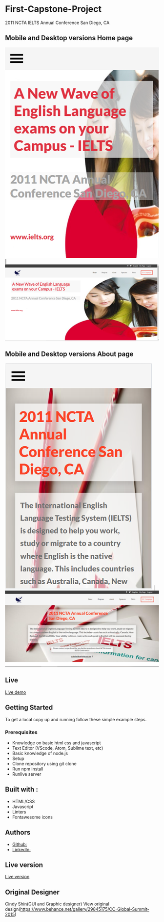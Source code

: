 # First-Capstone-Project

2011 NCTA IELTS Annual Conference San Diego, CA


## Mobile and Desktop versions Home page
![screenshot](img/homepageMobile.png) | ![screenshot](img/introductionDesktopscreenshot.png)

## Mobile and Desktop versions About page
![screenshot](img/aboutpagemobscreen.png) | ![screenshot](img/aboutpagedesktopscreen.png)

## Live
[Live demo](https://fed1k.github.io/First-Capstone-Project/)

## Getting Started
To get a local copy up and running follow these simple example steps.
### Prerequisites
  * Knowledge on basic html css and javascript
  * Text Editor (VScode, Atom, Sublime text, etc)
  * Basic knowledge of node.js
  * Setup
  * Clone repository using git clone
  * Run npm install
  * Runlive server
## Built with :
 * HTML/CSS
 * Javascript
 * Linters
 * Fontawesome icons

 ## Authors
  * [Github:](https://github.com/fed1k)
  * [LinkedIn:](https://www.linkedin.com/in/firdavs-allamurotov-12b60a226/)

## Live version
[Live version](https://fed1k.github.io/First-Capstone-Project/)

## Original Designer
Cindy Shin(GUI and Graphic designer)
View original design(https://www.behance.net/gallery/29845175/CC-Global-Summit-2015)
